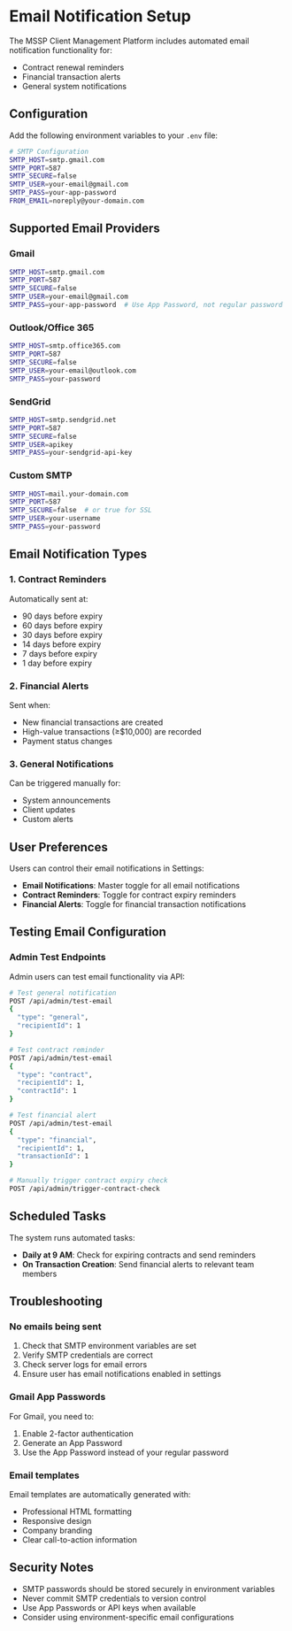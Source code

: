 # Email Notification Setup

The MSSP Client Management Platform includes automated email notification functionality for:
- Contract renewal reminders
- Financial transaction alerts
- General system notifications

## Configuration

Add the following environment variables to your `.env` file:

```bash
# SMTP Configuration
SMTP_HOST=smtp.gmail.com
SMTP_PORT=587
SMTP_SECURE=false
SMTP_USER=your-email@gmail.com
SMTP_PASS=your-app-password
FROM_EMAIL=noreply@your-domain.com
```

## Supported Email Providers

### Gmail
```bash
SMTP_HOST=smtp.gmail.com
SMTP_PORT=587
SMTP_SECURE=false
SMTP_USER=your-email@gmail.com
SMTP_PASS=your-app-password  # Use App Password, not regular password
```

### Outlook/Office 365
```bash
SMTP_HOST=smtp.office365.com
SMTP_PORT=587
SMTP_SECURE=false
SMTP_USER=your-email@outlook.com
SMTP_PASS=your-password
```

### SendGrid
```bash
SMTP_HOST=smtp.sendgrid.net
SMTP_PORT=587
SMTP_SECURE=false
SMTP_USER=apikey
SMTP_PASS=your-sendgrid-api-key
```

### Custom SMTP
```bash
SMTP_HOST=mail.your-domain.com
SMTP_PORT=587
SMTP_SECURE=false  # or true for SSL
SMTP_USER=your-username
SMTP_PASS=your-password
```

## Email Notification Types

### 1. Contract Reminders
Automatically sent at:
- 90 days before expiry
- 60 days before expiry
- 30 days before expiry
- 14 days before expiry
- 7 days before expiry
- 1 day before expiry

### 2. Financial Alerts
Sent when:
- New financial transactions are created
- High-value transactions (≥$10,000) are recorded
- Payment status changes

### 3. General Notifications
Can be triggered manually for:
- System announcements
- Client updates
- Custom alerts

## User Preferences

Users can control their email notifications in Settings:
- **Email Notifications**: Master toggle for all email notifications
- **Contract Reminders**: Toggle for contract expiry reminders
- **Financial Alerts**: Toggle for financial transaction notifications

## Testing Email Configuration

### Admin Test Endpoints

Admin users can test email functionality via API:

```bash
# Test general notification
POST /api/admin/test-email
{
  "type": "general",
  "recipientId": 1
}

# Test contract reminder
POST /api/admin/test-email
{
  "type": "contract",
  "recipientId": 1,
  "contractId": 1
}

# Test financial alert
POST /api/admin/test-email
{
  "type": "financial",
  "recipientId": 1,
  "transactionId": 1
}

# Manually trigger contract expiry check
POST /api/admin/trigger-contract-check
```

## Scheduled Tasks

The system runs automated tasks:
- **Daily at 9 AM**: Check for expiring contracts and send reminders
- **On Transaction Creation**: Send financial alerts to relevant team members

## Troubleshooting

### No emails being sent
1. Check that SMTP environment variables are set
2. Verify SMTP credentials are correct
3. Check server logs for email errors
4. Ensure user has email notifications enabled in settings

### Gmail App Passwords
For Gmail, you need to:
1. Enable 2-factor authentication
2. Generate an App Password
3. Use the App Password instead of your regular password

### Email templates
Email templates are automatically generated with:
- Professional HTML formatting
- Responsive design
- Company branding
- Clear call-to-action information

## Security Notes

- SMTP passwords should be stored securely in environment variables
- Never commit SMTP credentials to version control
- Use App Passwords or API keys when available
- Consider using environment-specific email configurations 